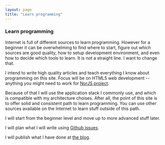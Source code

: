 ```yaml
---
layout: page
title: "Learn programming"
---
```


### Learn programming

Internet is full of different sources to learn programming. However for a 
beginner it can be overwhelming to find where to start, figure out which 
sources are good quality, how to setup development environment, and even how to 
decide which tools to learn. It is not a straight line. I want to change that.

I intend to write high quality articles and teach everything I know about 
programming on this site. Focus will be on HTML5 web development -- anything 
you might need to work for [NorJS project](http://www.norjs.com).

Because of that I will use the application stack I commonly use, and which is 
compatible with my architecture choises. After all, the point of this site is 
to offer solid and consistent path to learn programming. You can use other 
sources available on the Internet to learn stuff outside of this path.

I will start from the beginner level and move up to more advanced stuff later.

I will plan what I will write using [Github 
issues](https://github.com/norjs/training/issues).

I will publish what I have done at [the blog](/blog.html).

